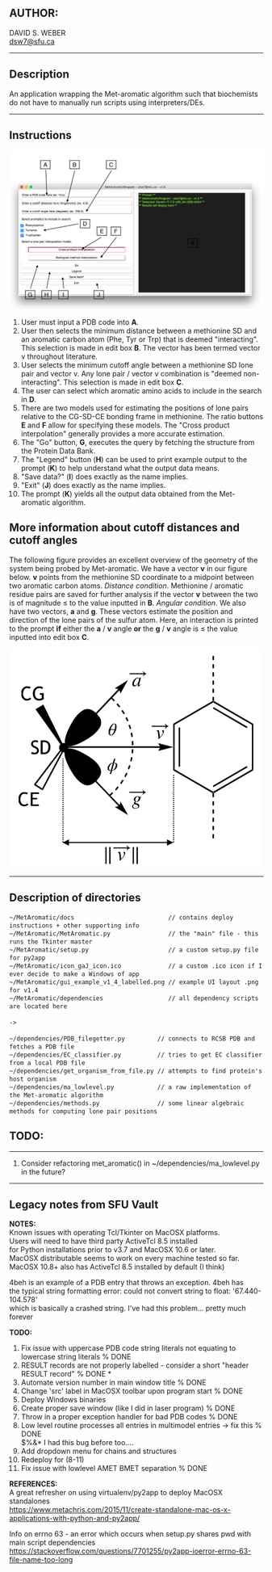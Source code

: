 ## AUTHOR:  
DAVID S. WEBER  
dsw7@sfu.ca  
  
---
## Description  
An application wrapping the Met-aromatic algorithm such that biochemists  
do not have to manually run scripts using interpreters/DEs.  
  
---
## Instructions  
  
<img src="https://github.com/dsw7/MetAromatic/blob/master/gui_example_v1_4_labelled.png" class="center">     

1. User must input a PDB code into **A**.  
2. User then selects the minimum distance between a methionine SD and an aromatic carbon atom (Phe, Tyr or Trp) that is deemed "interacting". This selection is made in edit box **B**. The vector has been termed vector v throughout literature.  
3. User selects the minimum cutoff angle between a methionine SD lone pair and vector v. Any lone pair / vector v combination is "deemed non-interacting". This selection is made in edit box **C**.  
4. The user can select which aromatic amino acids to include in the search in **D**.  
5. There are two models used for estimating the positions of lone pairs relative to the CG-SD-CE bonding frame in methionine. The ratio buttons **E** and **F** allow for specifying these models. The "Cross product interpolation" generally provides a more accurate estimation.  
6. The "Go" button, **G**, executes the query by fetching the structure from the Protein Data Bank.  
7. The "Legend" button (**H**) can be used to print example output to the prompt (**K**) to help understand what the output data means.  
8. "Save data?" (**I**) does exactly as the name implies.  
9. "Exit" (**J**) does exactly as the name implies.  
10. The prompt (**K**) yields all the output data obtained from the Met-aromatic algorithm.  

## More information about cutoff distances and cutoff angles  

The following figure provides an excellent overview of the geometry of the system being probed by Met-aromatic. We have a vector **v** in our figure below. **v** points from the methionine SD coordinate to a midpoint between two aromatic carbon atoms. _Distance condition_. Methionine / aromatic residue pairs are saved for further analysis if the vector **v** between the two is of magnitude ≤ to the value inputted in **B**. _Angular condition_. We also have two vectors, **a** and **g**. These vectors estimate the position and direction of the lone pairs of the sulfur atom. Here, an interaction is printed to the prompt **if** either the **a** / **v** angle **or** the **g** / **v** angle is ≤ the value inputted into edit box **C**.    
  
<img src="https://github.com/dsw7/MetAromatic/blob/master/cd_schematic_chapter2.png" width="500" class="center">  

---
## Description of directories  

    ~/MetAromatic/docs                          // contains deploy instructions + other supporting info  
    ~/MetAromatic/MetAromatic.py                // the "main" file - this runs the Tkinter master  
    ~/MetAromatic/setup.py                      // a custom setup.py file for py2app  
    ~/MetAromatic/icon_gaJ_icon.ico             // a custom .ico icon if I ever decide to make a Windows of app
    ~/MetAromatic/gui_example_v1_4_labelled.png // example UI layout .png for v1.4  
    ~/MetAromatic/dependencies                  // all dependency scripts are located here  
  
    ->
  
    ~/dependencies/PDB_filegetter.py         // connects to RCSB PDB and fetches a PDB file  
    ~/dependencies/EC_classifier.py          // tries to get EC classifier from a local PDB file  
    ~/dependencies/get_organism_from_file.py // attempts to find protein's host organism  
    ~/dependencies/ma_lowlevel.py            // a raw implementation of the Met-aromatic algorithm  
    ~/dependencies/methods.py                // some linear algebraic methods for computing lone pair positions  
   
## TODO:  
--- 
1. Consider refactoring met_aromatic() in ~/dependencies/ma_lowlevel.py in the future?  
  
---  
## Legacy notes from SFU Vault  
  
**NOTES:**  
Known issues with operating Tcl/Tkinter on MacOSX platforms.  
Users will need to have third party ActiveTcl 8.5 installed  
for Python installations prior to v3.7 and MacOSX 10.6 or later.  
MacOSX distributable seems to work on every machine tested so far.  
MacOSX 10.8+ also has ActiveTcl 8.5 installed by default (I think)  
  
4beh is an example of a PDB entry that throws an exception. 4beh has  
the typical string formatting error: could not convert string to float: '67.440-104.578'  
which is basically a crashed string. I've had this problem... pretty much forever  
  
**TODO:**   
1. Fix issue with uppercase PDB code string literals not equating to lowercase string literals   % DONE  
2. RESULT records are not properly labelled - consider a short "header RESULT record"            % DONE *  
3. Automate version number in main window title                                                  % DONE  
4. Change 'src' label in MacOSX toolbar upon program start                                       % DONE  
5. Deploy Windows binaries  
6. Create proper save window (like I did in laser program)                                       % DONE  
7. Throw in a proper exception handler for bad PDB codes                                         % DONE  
8. Low level routine processes all entries in multimodel entries -> fix this                     % DONE  
    $%&* I had this bug before too....  
9. Add dropdown menu for chains and structures  
10. Redeploy for (8-11)  
11. Fix issue with lowlevel AMET BMET separation                                                 % DONE  
  
**REFERENCES:**  
A great refresher on using virtualenv/py2app to deploy MacOSX standalones  
https://www.metachris.com/2015/11/create-standalone-mac-os-x-applications-with-python-and-py2app/  
  
Info on errno 63 - an error which occurs when setup.py shares pwd with main script dependencies  
https://stackoverflow.com/questions/7701255/py2app-ioerror-errno-63-file-name-too-long  
   



